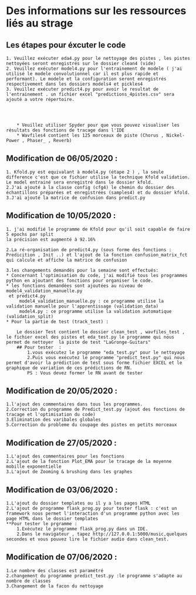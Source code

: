 # Des informations sur les ressources liés au strage
## Les étapes pour éxcuter le code
    1. Veuillez exécuter eda4.py pour le nettoyage des pistes , les pistes nettoyées seront enregistrés sur le dossier clean4 (vide)
    2. Veuillez exécuter model4.py pour l'entrainement de modele ( j'ai utilisé le modele convolutionnel car il est plus rapide et performant). Le modele et la configuration seront enregistrés respectivement dans les dossiers models4 et pickles4
    3. Veuillez exécuter predict4.py pour avoir le resultat de l'entrainement . un fichier excel "predictions_4pistes.csv" sera ajouté a votre répertoire.
    



        * Veuillez utiliser Spyder pour que vous pouvez visualiser les résultats des fonctions de tracage dans l'IDE
        * Wavfiles4 contient les 125 morceaux de piste (Chorus , Nickel-Power , Phaser_ , Reverb)


## Modification de 06/05/2020 :
    1. Kfold.py est equivalant à model4.py (étape 2 ) , la seule difference c'est que ce fichier utilise la technique Kfold validation. Le model entrainé sera enregistré dans le dossier kfold.
    2.J'ai ajouté à la classe config (cfg4) le chemin du dossier des échantillons préparées et enregistrées (samples4) et du dossier kfold.
    3.J'ai ajouté la matrice de confusion dans predict.py
    



## Modification de 10/05/2020 :
    1. j'ai modifié le programme de Kfold pour qu'il soit capable de faire 5 epochs par split
    la précision est augmenté à 92.16%

    2.La ré-organisation de predict4.py (sous forme des fonctions : Predicition , Init ..) et l'ajout de la fonction confusion_matrix_fct qui calcule et affiche la matrice de confusion

    3.les changements demandés pour la semaine sont effectués:
    * Concernant l'optimisation du code, j'ai modifié tous les programmes python en ajoutant des fonctions pour organiser le code.
    * les fonctions demandées sont ajoutées au niveau de model4_validation_manuelle.py
     et predict4.py
         model4_validation_manuelle.py : ce programme utilise la validation manuelle pour l'apprentissage (validation_data)
         model4.py : ce programme utilise la validation automatique (validation_split)
    * Pour la partie de test (track_test) :

        Le dossier Test contient le dossier clean_test , wavfiles_test , le fichier excel des pistes et eda_test.py le programme qui nous permet de nettoyer  la piste de test "LaGronge-Guitars"
        ## Pour tester  :
            1.vous exécutez le programme "eda_test.py" pour le nettoyage 
            2.Puis vous exécutez le programme "predict_test.py" qui nous permet d'avoir la prédiction de test sous forme fichier EXCEL et le graphique de variation de ces prédictions de RN.
            PS : Vous devez former le RN avant de tester
    
## Modification de 20/05/2020 :
    1.l'ajout des commentaires dans tous les programmes.
    2.Correction du programme de Predict_test.py (ajout des fonctions de tracage et l'optimisation du code)
    3.Elimination des varibales globales 
    5.Correction du probleme du coupage des pistes en petits morceaux 

## Modification de 27/05/2020 :
    1.L'ajout des commentaires pour les fonctions 
    2.L'ajout de la fonction Plot_EMA pour le tracage de la moyenne mobille exponentielle
    3.L'ajout de Zooming & brushing dans les graphes 

 ## Modification de 03/06/2020 :
    1.L'ajout du dossier templates ou il y a les pages HTML 
    2.L'ajout de programme flask_prog.py pour tester flask : c'est un framework nous permet l'interaction d'un programme python avec les page HTML dans le dossier templates
    **Pour tester le prgramme :
        1.Exécutez le programme flask_prog.py dans un IDE.
        2.Dans le navigateur , tapez http://127.0.0.1:5000/music,quelques secondes et vous pouvez lire le fichier audio dans clean_test.

 ## Modification de 07/06/2020 :
    1.Le nombre des classes est paramétré
    2.changement du programme predict_test.py :le programme s'adapte au nombre de classes
    3.Changement de la facon du nettoyage 


   


    






